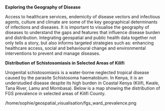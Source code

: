 **Exploring the Geography of Disease**

Access to healthcare services, endemicity of disease vectors and infectious agents, culture and climate are some of the key geographical determinants of infections and diseases. It is important to visualise the geography of diseases to understand the gaps and features that influence disease burden and distribution. Integrating geospatial and public health data together not only tells a story, but also informs targeted strategies such as: enhancing healthcare access, social and behavioural change and environmental interventions to prevent and manage diseases.

**Distribution of Schistosomiasis in Selected Areas of  Kilifi**

Urogenital schistosomiasis is a water-borne neglected tropical disease caused by the parasite Schistosoma haematobium. In Kenya, it is an understudied disease despite its high burden in Coastal Kenya (Kilifi, Kwale, Tana River, Lamu and Mombasa). Below is a map showing the distribution of FGS prevalence in selected areas of Kilifi County.

/home/sophie/geospatial_visualisation/fgs_ward_prevalence.png

 
  
